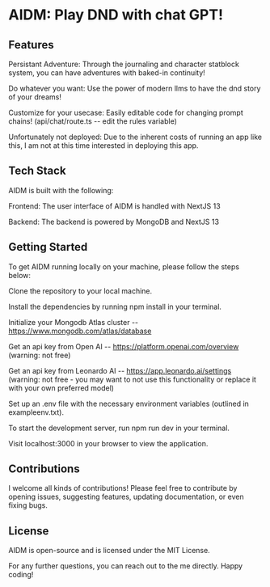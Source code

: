# AIDM: Play DND with chat GPT!

## Features
Persistant Adventure: Through the journaling and character statblock system, you can have adventures with baked-in continuity!

Do whatever you want: Use the power of modern llms to have the dnd story of your dreams!

Customize for your usecase: Easily editable code for changing prompt chains! (api/chat/route.ts -- edit the rules variable)

Unfortunately not deployed: Due to the inherent costs of running an app like this, I am not at this time interested in deploying this app.

## Tech Stack
AIDM is built with the following:

Frontend: The user interface of AIDM is handled with NextJS 13

Backend: The backend is powered by MongoDB and NextJS 13

## Getting Started
To get AIDM running locally on your machine, please follow the steps below:

Clone the repository to your local machine.

Install the dependencies by running npm install in your terminal.

Initialize your Mongodb Atlas cluster -- https://www.mongodb.com/atlas/database

Get an api key from Open AI -- https://platform.openai.com/overview (warning: not free)

Get an api key from Leonardo AI -- https://app.leonardo.ai/settings (warning: not free - you may want to not use this functionality or replace it with your own preferred model)

Set up an .env file with the necessary environment variables (outlined in exampleenv.txt).

To start the development server, run npm run dev in your terminal.

Visit localhost:3000 in your browser to view the application.

## Contributions
I welcome all kinds of contributions! Please feel free to contribute by opening issues, suggesting features, updating documentation, or even fixing bugs.

## License
AIDM is open-source and is licensed under the MIT License.

For any further questions, you can reach out to the me directly. Happy coding!
